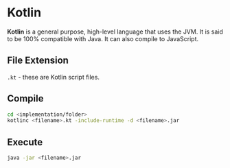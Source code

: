 # Kotlin

**Kotlin** is a general purpose, high-level language that uses the JVM. It is said to be 100% compatible with Java. It can also compile to JavaScript.

## File Extension

`.kt` - these are Kotlin script files.

## Compile

```bash
cd <implementation/folder>
kotlinc <filename>.kt -include-runtime -d <filename>.jar
```

## Execute

```bash
java -jar <filename>.jar
```
